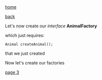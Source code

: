 [home](./page01.md)

[back](./page01.md)

Let's now create our *interface* **AnimalFactory**

which just requires:
```
Animal createAnimal();
```

that we just created

Now let's create our factories

[page 3](./page03.md)

